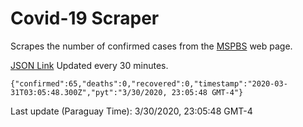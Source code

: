 # Covid-19 Scraper

Scrapes the number of confirmed cases from the [MSPBS](https://www.mspbs.gov.py/covid-19.php) web page.

[JSON Link](https://jmayalag.github.io/covid19-scrape/cases.json)
Updated every 30 minutes.
```
{"confirmed":65,"deaths":0,"recovered":0,"timestamp":"2020-03-31T03:05:48.300Z","pyt":"3/30/2020, 23:05:48 GMT-4"}
```
Last update (Paraguay Time): 3/30/2020, 23:05:48 GMT-4